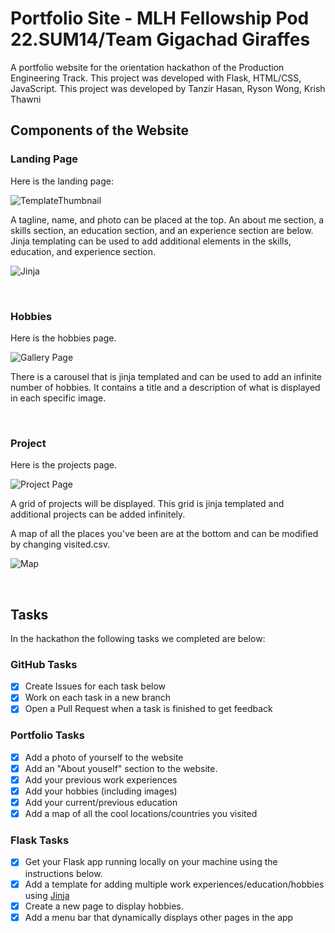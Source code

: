 # Portfolio Site - MLH Fellowship Pod 22.SUM14/Team Gigachad Giraffes

A portfolio website for the orientation hackathon of the Production Engineering Track. This project was developed with Flask, HTML/CSS, JavaScript. This project was developed by Tanzir Hasan, Ryson Wong, Krish Thawni

## Components of the Website

### Landing Page

Here is the landing page:

![TemplateThumbnail](https://user-images.githubusercontent.com/91065673/172251015-dfc5d191-cad7-4bd6-a4c8-5323d663eb98.gif)

A tagline, name, and photo can be placed at the top. An about me section, a skills section, an education section, and an experience section are below. Jinja templating can be used to add additional elements in the skills, education, and experience section.

![Jinja](https://user-images.githubusercontent.com/91065673/172251086-cf02433c-b97c-4c38-a9c2-d7e412bbb78a.png)

<br>

### Hobbies

Here is the hobbies page. 

![Gallery Page](https://user-images.githubusercontent.com/91065673/172251107-3209df5c-116a-4b8e-ac9f-53a7148ebb9c.png)


There is a carousel that is jinja templated and can be used to add an infinite number of hobbies. It contains a title and a description of what is displayed in each specific image.

<br>

### Project

Here is the projects page.

![Project Page](https://user-images.githubusercontent.com/91065673/172251127-c37269c0-5f0b-44c6-9d21-ca88318b228f.png)


A grid of projects will be displayed. This grid is jinja templated and additional projects can be added infinitely.

A map of all the places you've been are at the bottom and can be modified by changing visited.csv.

![Map](https://user-images.githubusercontent.com/91065673/172251142-70bc294c-28de-4965-9cd2-f2e195bc0de0.png)


<br>

## Tasks

In the hackathon the following tasks we completed are below:

### GitHub Tasks
- [x] Create Issues for each task below
- [x] Work on each task in a new branch
- [x] Open a Pull Request when a task is finished to get feedback

### Portfolio Tasks
- [x] Add a photo of yourself to the website
- [x] Add an "About youself" section to the website.
- [x] Add your previous work experiences
- [x] Add your hobbies (including images)
- [x] Add your current/previous education
- [x] Add a map of all the cool locations/countries you visited

### Flask Tasks
- [x] Get your Flask app running locally on your machine using the instructions below.
- [x] Add a template for adding multiple work experiences/education/hobbies using [Jinja](https://jinja.palletsprojects.com/en/3.0.x/api/#basics)
- [x] Create a new page to display hobbies.
- [x] Add a menu bar that dynamically displays other pages in the app

